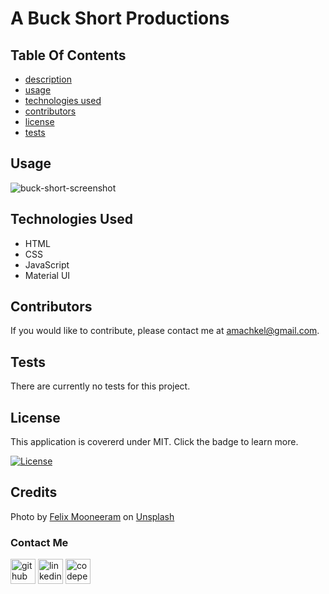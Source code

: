 # A Buck Short Productions

## Table Of Contents

- [description](#a-buck-short-productions)
- [usage](#usage)
- [technologies used](#technologies-used)
- [contributors](#contributors)
- [license](#license)
- [tests](#tests)

## Usage

![buck-short-screenshot](https://user-images.githubusercontent.com/84882398/177590941-0ed60a1e-cade-4f69-84c2-e5aa5d5939c5.png)


## Technologies Used

- HTML
- CSS
- JavaScript
- Material UI

## Contributors

If you would like to contribute, please contact me at amachkel@gmail.com.

## Tests

There are currently no tests for this project.

## License

This application is covererd under MIT. Click the badge to learn more.

[![License](https://img.shields.io/badge/License-MIT-yellow.svg)](https://opensource.org/licenses/MIT)

## Credits

Photo by <a href="https://unsplash.com/es/@felixmooneeram?utm_source=unsplash&utm_medium=referral&utm_content=creditCopyText">Felix Mooneeram</a> on <a href="https://unsplash.com/s/photos/horror-movie-background?utm_source=unsplash&utm_medium=referral&utm_content=creditCopyText">Unsplash</a>

### Contact Me

[<img src='https://cdn.jsdelivr.net/npm/simple-icons@3.0.1/icons/github.svg' alt='github' height='40'>](https://github.com/amachkel) [<img src='https://cdn.jsdelivr.net/npm/simple-icons@3.0.1/icons/linkedin.svg' alt='linkedin' height='40'>](https://www.linkedin.com/in/alex-harkins/) [<img src='https://cdn.jsdelivr.net/npm/simple-icons@3.0.1/icons/codepen.svg' alt='codepen' height='40'>](https://codepen.io/amachkel)
